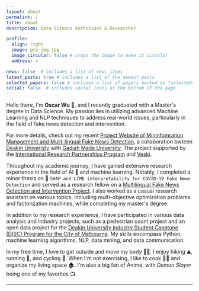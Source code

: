 ```yaml
---
layout: about
permalink: /
title: about
description: Data Science Enthusiast & Researcher

profile:
  align: right
  image: pro_img.jpg
  image_circular: false # crops the image to make it circular
  address: >

news: false  # includes a list of news items
latest_posts: true # includes a list of the newest posts
selected_papers: false # includes a list of papers marked as "selected={true}"
social: false  # includes social icons at the bottom of the page
---
```



Hello there, I'm **Oscar Wu** :wave:, and I recently graduated with a Master's degree in Data Science. My passion lies in utilizing advanced Machine Learning and NLP techniques to address real-world issues, particularly in the field of fake news detection and intervention.

For more details, check out my recent [Project Website of Mininfomration Management and Mulit-lingual Fake News Detection](https://counterinfodemic.org), a collaboration bwteen [Deakin Univeristy](https://deakin.edu.au) with [Gadjah Mada University](https://ugm.ac.id/en/). The project supported by the [International Research Partnerships Program](https://www.studymelbourne.vic.gov.au/industry/programs/research-partnerships) and [Veski](https://www.veski.org.au/people/xiao-liu/).

Throughout my academic journey, I have gained extensive research experience in the field of AI :robot: and machine learning. Notably, I completed a minor thesis on :memo: `SHAP and LIME interpretability for COVID-19 Fake News Detection` and served as a research fellow on a [Multilingual Fake News Detection and Intervention Project](https://counterinfodemic.org). I also worked as a casual research assistant on various topics, including multi-objective optimization problems and factorization machines, while completing my master's degree.


In addition to my research experience, I have participated in various data analysis and industry projects, such as a pedestrian count project and an open data project for the [Deakin University Industry Student Capstone (DISC) Program for the City of Melbourne](https://github.com/Chameleon-company/MOP). My skills encompass Python, machine learning algorithms, NLP, data mining, and data communication.


In my free time, I love to get outside and move my body :running_man:. I enjoy hiking :mountain:, running :runner:, and cycling :bicyclist:. When I'm not exercising, I like to cook :man_cook: and organize my living space :house:. I'm also a big fan of Anime, with *Demon Slayer* being one of my favorites :tv:.


---
<!-- Feel free to explore my [LinkedIn profile](https://www.linkedin.com/in/oscar-wu/) and [GitHub page](https://github.com/wuyoscar) to learn more about my experience and projects. -->









